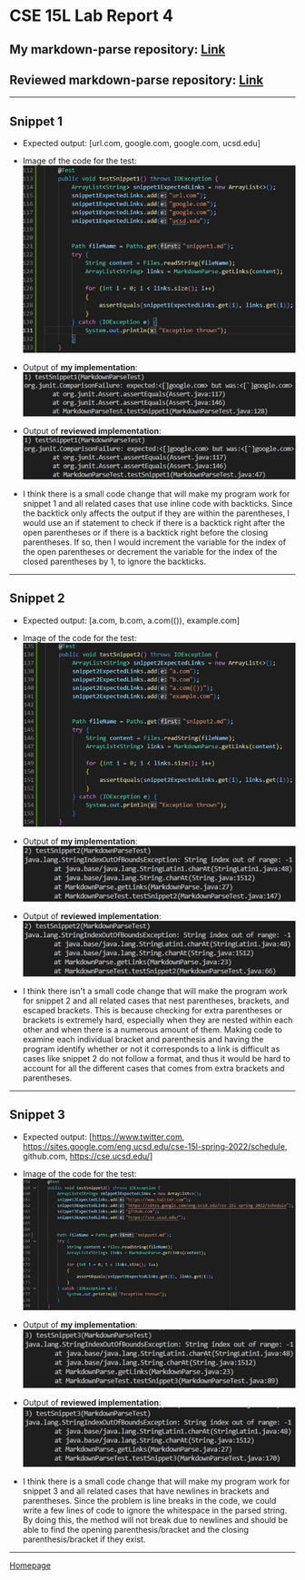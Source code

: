 # **CSE 15L Lab Report 4**

## My markdown-parse repository: [Link](https://github.com/bsalvania/markdown-parser)
## Reviewed markdown-parse repository: [Link](https://github.com/jina-leemon/markdown-parser)

---

## Snippet 1
* Expected output: [url.com, google.com, google.com, ucsd.edu]
* Image of the code for the test: ![Snippet 1](snippet1Test.jpg)
* Output of **my implementation**: ![myOutputSnippet1](myOutputSnippet1.jpg)
* Output of **reviewed implementation**: ![reviewOutputSnippet1](reviewOutputSnippet1.jpg)

* I think there is a small code change that will make my program work for snippet 1 and all related cases that use inline code with backticks. Since the backtick only affects the output if they are within the parentheses, I would use an if statement to check if there is a backtick right after the open parentheses or if there is a backtick right before the closing parentheses. If so, then I would increment the variable for the index of the open parentheses or decrement the variable for the index of the closed parentheses by 1, to ignore the backticks.

---

## Snippet 2
* Expected output: [a.com, b.com, a.com(()), example.com]
* Image of the code for the test: ![Snippet 2](snippet2Test.jpg)
* Output of **my implementation**: ![myOutputSnippet2](myOutputSnippet2.jpg)
* Output of **reviewed implementation**: ![reviewOutputSnippet2](reviewOutputSnippet2.jpg)

* I think there isn't a small code change that will make the program work for snippet 2 and all related cases that nest parentheses, brackets, and escaped brackets. This is because checking for extra parentheses or brackets is extremely hard, especially when they are nested within each other and when there is a numerous amount of them. Making code to examine each individual bracket and parenthesis and having the program identify whether or not it corresponds to a link is difficult as cases like snippet 2 do not follow a format, and thus it would be hard to account for all the different cases that comes from extra brackets and parentheses.

---

## Snippet 3
* Expected output: [https://www.twitter.com, https://sites.google.com/eng.ucsd.edu/cse-15l-spring-2022/schedule, github.com, https://cse.ucsd.edu/]
* Image of the code for the test: ![Snippet 3](snippet3Test.jpg)
* Output of **my implementation**: ![myOutputSnippet3](myOutputSnippet3.jpg)
* Output of **reviewed implementation**: ![reviewOutputSnippet3](reviewOutputSnippet3.jpg)

* I think there is a small code change that will make my program work for snippet 3 and all related cases that have newlines in brackets and parentheses. Since the problem is line breaks in the code, we could write a few lines of code to ignore the whitespace in the parsed string. By doing this, the method will not break due to newlines and should be able to find the opening parenthesis/bracket and the closing parenthesis/bracket if they exist. 



 ---
 [Homepage](https://bsalvania.github.io/cse-15l-lab-reports/index.html) 